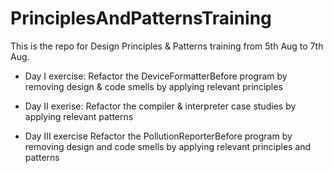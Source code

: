 # PrinciplesAndPatternsTraining

This is the repo for Design Principles & Patterns training from 5th Aug to 7th Aug. 

* Day I exercise: 
  Refactor the DeviceFormatterBefore program by removing design & code smells by applying relevant principles 
  
* Day II exerise:
  Refactor the compiler & interpreter case studies by applying relevant patterns 
  
 * Day III exercise 
  Refactor the PollutionReporterBefore program by removing design and code smells by applying relevant principles and patterns 
  
